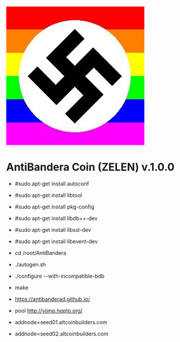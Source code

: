 ![](https://github.com/dmitriy79/antibandera/raw/master/images.png)

# AntiBandera Coin (ZELEN) v.1.0.0

* #sudo apt-get install autoconf
* #sudo apt-get install libtool 
* #sudo apt-get install pkg-config 
* #sudo apt-get install libdb++-dev
* #sudo apt-get install libssl-dev
* #sudo apt-get install libevent-dev


* cd /root/AntiBandera
* ./autogen.sh
* ./configure --with-incompatible-bdb
* make


* https://antibanderad.github.io/
* pool http://yiimp.hopto.org/

* addnode=seed01.altcoinbuilders.com
* addnode=seed02.altcoinbuilders.com